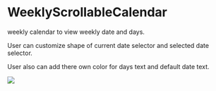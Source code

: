 # WeeklyScrollableCalendar
weekly calendar to view weekly date and days.

User can customize shape of current date selector and selected date selector.

User also can add there own color for days text and default date text.

<img src="WeeklyScrollableCalendar/Screenshot_1531836396.png"/>
